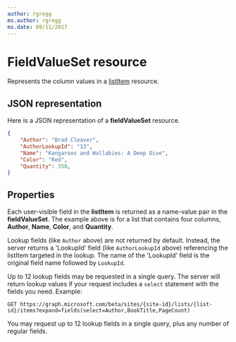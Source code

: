 ```yaml
---
author: rgregg
ms.author: rgregg
ms.date: 09/11/2017
---
```

# FieldValueSet resource

Represents the column values in a [listItem](listItem.md) resource.

## JSON representation

Here is a JSON representation of a **fieldValueSet** resource.
<!-- { "blockType": "resource", "@odata.type": "microsoft.graph.fieldValueSet",
       "keyProperty": "id", "openType": true } -->

```json
{
    "Author": "Brad Cleaver",
    "AuthorLookupId": "13",
    "Name": "Kangaroos and Wallabies: A Deep Dive",
    "Color": "Red",
    "Quantity": 350,
}
```

## Properties

Each user-visible field in the **listItem** is returned as a name-value pair in the **fieldValueSet**.
The example above is for a list that contains four columns, **Author**, **Name**, **Color**, and **Quantity**.

Lookup fields (like `Author` above) are not returned by default.
Instead, the server returns a 'LookupId' field (like `AuthorLookupId` above) referencing the listItem targeted in the lookup.
The name of the 'LookupId' field is the original field name followed by `LookupId`.

Up to 12 lookup fields may be requested in a single query.
The server will return lookup values if your request includes a `select` statement with the fields you need.
Example:

```http
GET https://graph.microsoft.com/beta/sites/{site-id}/lists/{list-id}/items?expand=fields(select=Author,BookTitle,PageCount)
```

You may request up to 12 lookup fields in a single query, plus any number of regular fields.

<!-- {
  "type": "#page.annotation",
  "description": "",
  "keywords": "",
  "section": "documentation",
  "tocPath": "Resources/FieldValueSet"
} -->
